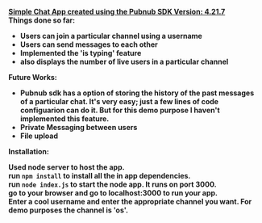 <u><b>Simple Chat App created using the Pubnub SDK Version: 4.21.7</b></u><br>
<b>Things done so far:<b>

<ul>
	<li> Users can join a particular channel using a username </li>
	<li> Users can send messages to each other </li>
	<li> Implemented the 'is typing' feature </li>
	<li> also displays the number of live users in a particular channel </li>
</ul>

Future Works:
<ul>
	<li> Pubnub sdk has a option of storing the history of the past messages of a particular chat. It's very easy; just a few lines of code configuarion can do it. But for this demo purpose I haven't implemented this feature. </li>
	<li> Private Messaging between users </li>
	<li> File upload </li>
</ul>

Installation:

Used node server to host the app.<br>
run `npm install` to install all the in app dependencies.<br>
run `node index.js` to start the node app. It runs on port 3000.<br>
go to your browser and go to localhost:3000 to run your app.<br>
Enter a cool username and enter the appropriate channel you want. For demo purposes the channel is 'os'.<br>

